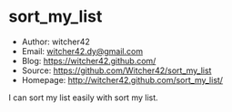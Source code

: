 sort_my_list
============
* Author: witcher42
* Email: witcher42.dy@gmail.com
* Blog: https://witcher42.github.com/
* Source: https://github.com/Witcher42/sort_my_list
* Homepage: http://witcher42.github.com/sort_my_list/

I can sort my list easily with sort my list.
